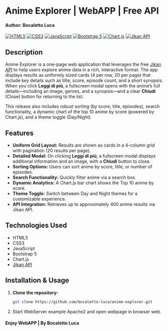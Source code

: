 # Anime Explorer | WebAPP | Free API 
#### Author: Bocaletto Luca

[![HTML5](https://img.shields.io/badge/HTML5-E34F26?style=for-the-badge&logo=html5&logoColor=white)](https://developer.mozilla.org/en-US/docs/Web/HTML)
[![CSS3](https://img.shields.io/badge/CSS3-1572B6?style=for-the-badge&logo=css3)](https://developer.mozilla.org/en-US/docs/Web/CSS)
[![JavaScript](https://img.shields.io/badge/JavaScript-F7DF1E?style=for-the-badge&logo=javascript&logoColor=black)](https://developer.mozilla.org/en-US/docs/Web/JavaScript)
[![Bootstrap 5](https://img.shields.io/badge/Bootstrap-7952B3?style=for-the-badge&logo=bootstrap&logoColor=white)](https://getbootstrap.com)
[![Chart.js](https://img.shields.io/badge/Chart.js-FF6384?style=for-the-badge&logo=chart.js&logoColor=white)](https://www.chartjs.org)
[![Jikan API](https://img.shields.io/badge/Jikan_API-0D0D0D?style=for-the-badge)](https://jikan.moe)

## Description

Anime Explorer is a one-page web application that leverages the free [Jikan API](https://jikan.moe) to help users explore anime data in a rich, interactive format. The app displays results as uniformly sized cards (4 per row, 20 per page) that include key details such as title, score, episode count, and a short synopsis. When you click **Leggi di più**, a fullscreen modal opens with the anime’s full details—including an image, genres, and a synopsis—and a clear **Chiudi** (Close) button for returning to the list.

This release also includes robust sorting (by score, title, episodes), search functionality, a dynamic chart of the top 10 anime by score (powered by Chart.js), and a theme toggle (Day/Night).

## Features

- **Uniform Grid Layout:** Results are shown as cards in a 4-column grid with pagination (20 results per page).
- **Detailed Modal:** On clicking **Leggi di più**, a fullscreen modal displays additional information and an image, with a **Chiudi** button to close.
- **Sorting Options:** Users can sort anime by score, title, or number of episodes.
- **Search Functionality:** Quickly filter anime via a search box.
- **Dynamic Analytics:** A Chart.js bar chart shows the Top 10 anime by score.
- **Theme Toggle:** Switch between Day and Night themes for a customizable experience.
- **API Integration:** Retrieves up to approximately 400 anime results via Jikan API.

## Technologies Used

- HTML5  
- CSS3  
- JavaScript  
- Bootstrap 5  
- Chart.js  
- [Jikan API](https://jikan.moe)

## Installation & Usage

1. **Clone the repository:**
   ```bash
   git clone https://github.com/bocaletto-luca/anime-explorer.git
2. Start WebServer example Apache2 and open webpage in browser web.

#### Enjoy WebAPP | By Bocaletto Luca
